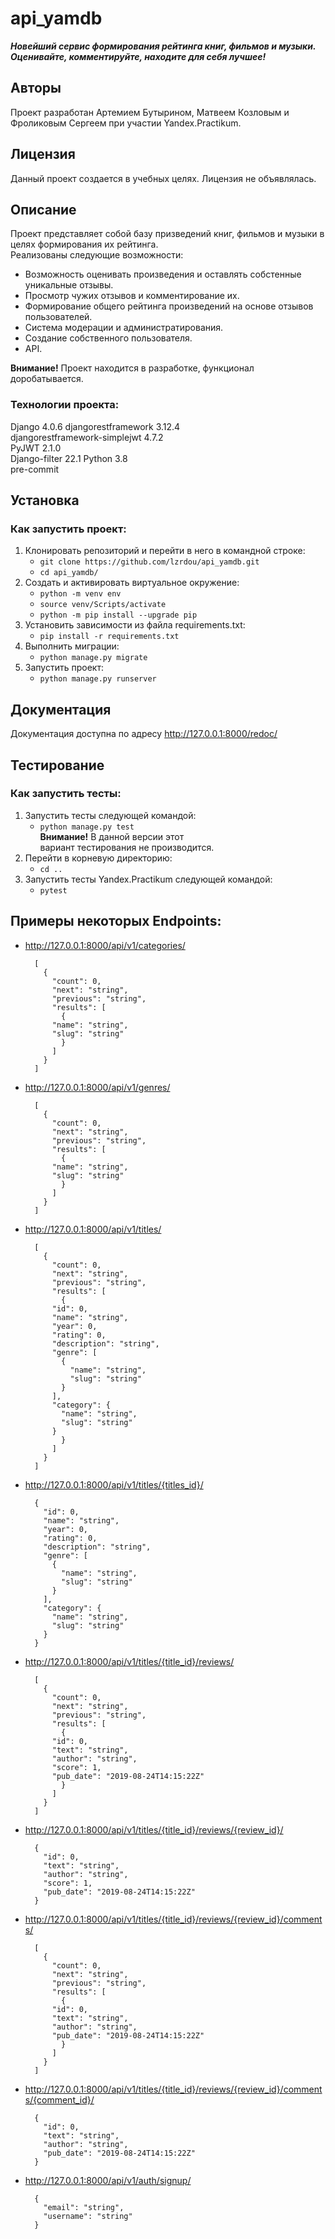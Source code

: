 
# api_yamdb
***Новейший сервис формирования рейтинга книг, фильмов и музыки.***  
***Оценивайте, комментируйте, находите для себя лучшее!*** 
## Авторы
Проект разработан Артемием Бутырином, Матвеем Козловым и Фроликовым Сергеем при участии Yandex.Practikum.  
## Лицензия
Данный проект создается в учебных целях. Лицензия не объявлялась.  
  
## Описание
Проект представляет собой базу призведений книг, фильмов и музыки в целях формирования их рейтинга.  
Реализованы следующие возможности:  
 * Возможность оценивать произведения и оставлять собстенные уникальные отзывы.  
 * Просмотр чужих отзывов и комментирование их.  
 * Формирование общего рейтинга произведений на основе отзывов пользователей.  
 * Система модерации и администратирования.
 * Создание собственного пользователя.    
 * API.
    
**Внимание!** Проект находится в разработке, функционал доробатывается.
### Технологии проекта:
Django 4.0.6 
djangorestframework 3.12.4  
djangorestframework-simplejwt 4.7.2   
PyJWT 2.1.0  
Django-filter 22.1 
Python 3.8  
pre-commit
  
  
## Установка
### Как запустить проект:
1. Клонировать репозиторий и перейти в него в командной строке:
    * ```git clone https://github.com/lzrdou/api_yamdb.git```
	* ```cd api_yamdb/```
2. Cоздать и активировать виртуальное окружение:
	* ```python -m venv env```
	* ```source venv/Scripts/activate```
	* ```python -m pip install --upgrade pip```
3. Установить зависимости из файла requirements.txt:
	* ```pip install -r requirements.txt```
4. Выполнить миграции:
	* ```python manage.py migrate```
6. Запустить проект:
	* ```python manage.py runserver```
## Документация  
Документация доступна по адресу http://127.0.0.1:8000/redoc/  
## Тестирование
### Как запустить тесты:
1. Запустить тесты следующей командой:
    * ```python manage.py test ```  
**Внимание!** В данной версии этот  
вариант тестирования не производится.
2. Перейти в корневую директорию:
    * ```cd ..```
3. Запустить тесты Yandex.Practikum следующей командой:
    * ```pytest ```
 
## Примеры некоторых Endpoints:  
* http://127.0.0.1:8000/api/v1/categories/  
  ```
	[
	  {
	    "count": 0,
	    "next": "string",
	    "previous": "string",
	    "results": [
	      {
		"name": "string",
		"slug": "string"
	      }
	    ]
	  }
	]
  ```
* http://127.0.0.1:8000/api/v1/genres/  
  ```
	[
	  {
	    "count": 0,
	    "next": "string",
	    "previous": "string",
	    "results": [
	      {
		"name": "string",
		"slug": "string"
	      }
	    ]
	  }
	]
  ```
* http://127.0.0.1:8000/api/v1/titles/  
  ```
	[
	  {
	    "count": 0,
	    "next": "string",
	    "previous": "string",
	    "results": [
	      {
		"id": 0,
		"name": "string",
		"year": 0,
		"rating": 0,
		"description": "string",
		"genre": [
		  {
		    "name": "string",
		    "slug": "string"
		  }
		],
		"category": {
		  "name": "string",
		  "slug": "string"
		}
	      }
	    ]
	  }
	]
  ```
* http://127.0.0.1:8000/api/v1/titles/{titles_id}/  
  ```
	{
	  "id": 0,
	  "name": "string",
	  "year": 0,
	  "rating": 0,
	  "description": "string",
	  "genre": [
	    {
	      "name": "string",
	      "slug": "string"
	    }
	  ],
	  "category": {
	    "name": "string",
	    "slug": "string"
	  }
	}
   ```
* http://127.0.0.1:8000/api/v1/titles/{title_id}/reviews/  
  ``` 
	[
	  {
	    "count": 0,
	    "next": "string",
	    "previous": "string",
	    "results": [
	      {
		"id": 0,
		"text": "string",
		"author": "string",
		"score": 1,
		"pub_date": "2019-08-24T14:15:22Z"
	      }
	    ]
	  }
	]
  ```
* http://127.0.0.1:8000/api/v1/titles/{title_id}/reviews/{review_id}/  
  ```
	{
	  "id": 0,
	  "text": "string",
	  "author": "string",
	  "score": 1,
	  "pub_date": "2019-08-24T14:15:22Z"
	}
  ```
* http://127.0.0.1:8000/api/v1/titles/{title_id}/reviews/{review_id}/comments/
  ```
	[
	  {
	    "count": 0,
	    "next": "string",
	    "previous": "string",
	    "results": [
	      {
		"id": 0,
		"text": "string",
		"author": "string",
		"pub_date": "2019-08-24T14:15:22Z"
	      }
	    ]
	  }
	]
  ```  
* http://127.0.0.1:8000/api/v1/titles/{title_id}/reviews/{review_id}/comments/{comment_id}/
  ```
	{
	  "id": 0,
	  "text": "string",
	  "author": "string",
	  "pub_date": "2019-08-24T14:15:22Z"
	}
  ``` 
* http://127.0.0.1:8000/api/v1/auth/signup/  
  ```
	{
	  "email": "string",
	  "username": "string"
	}
  ```
